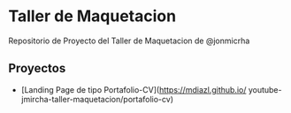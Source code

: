 # Taller de Maquetacion


Repositorio de Proyecto del Taller de Maquetacion de @jonmicrha

## Proyectos

- [Landing Page de tipo Portafolio-CV](https://mdiazl.github.io/ youtube-jmircha-taller-maquetacion/portafolio-cv)